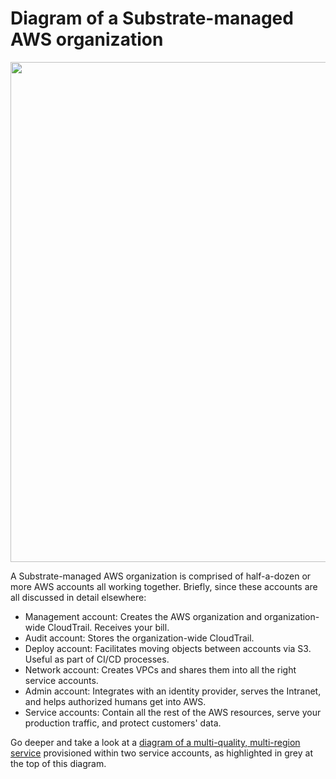 # Diagram of a Substrate-managed AWS organization

<a href="https://src-bin.com/img/substrate.png"><img src="https://src-bin.com/img/substrate.png" width="800"></a>

A Substrate-managed AWS organization is comprised of half-a-dozen or more AWS accounts all working together. Briefly, since these accounts are all discussed in detail elsewhere:

* Management account: Creates the AWS organization and organization-wide CloudTrail. Receives your bill.
* Audit account: Stores the organization-wide CloudTrail.
* Deploy account: Facilitates moving objects between accounts via S3. Useful as part of CI/CD processes.
* Network account: Creates VPCs and shares them into all the right service accounts.
* Admin account: Integrates with an identity provider, serves the Intranet, and helps authorized humans get into AWS.
* Service accounts: Contain all the rest of the AWS resources, serve your production traffic, and protect customers' data.

Go deeper and take a look at a [diagram of a multi-quality, multi-region service](../diagram-multi-quality-multi-region-service/) provisioned within two service accounts, as highlighted in grey at the top of this diagram.
